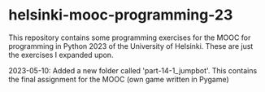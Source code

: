 # helsinki-mooc-programming-23
This repository contains some programming exercises for the MOOC for programming in Python 2023 of the University of Helsinki. These are just the exercises I expanded upon.

2023-05-10: Added a new folder called 'part-14-1_jumpbot'. This contains the final assignment
for the MOOC (own game written in Pygame)